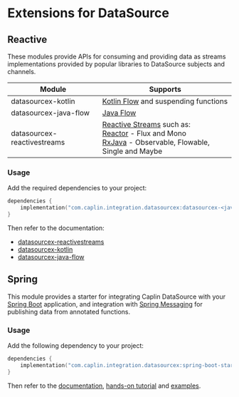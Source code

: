 # Extensions for DataSource

## Reactive

These modules provide APIs for consuming and providing data as streams implementations provided by popular libraries to
DataSource subjects and channels.

| Module                      | Supports                                                                                                                                                                                                           |
|-----------------------------|--------------------------------------------------------------------------------------------------------------------------------------------------------------------------------------------------------------------|
| datasourcex-kotlin          | [Kotlin Flow](https://kotlinlang.org/docs/flow.html) and suspending functions                                                                                                                                      |
| datasourcex-java-flow       | [Java Flow](https://docs.oracle.com/javase/9/docs/api/java/util/concurrent/Flow.html)                                                                                                                              |
| datasourcex-reactivestreams | [Reactive Streams](https://www.reactive-streams.org) such as:<br/>[Reactor](https://projectreactor.io/) - Flux and Mono<br/>[RxJava](https://github.com/ReactiveX/RxJava) - Observable, Flowable, Single and Maybe |

### Usage

Add the required dependencies to your project:

```kotlin
dependencies {
    implementation("com.caplin.integration.datasourcex:datasourcex-<java-flow|kotlin|reactivestreams>:<version>")
}
```

Then refer to the documentation:

* [datasourcex-reactivestreams](https://caplin.github.io/DataSource-Extensions/reactive/datasourcex-reactivestreams)
* [datasourcex-kotlin](https://caplin.github.io/DataSource-Extensions/reactive/datasourcex-kotlin)
* [datasourcex-java-flow](https://caplin.github.io/DataSource-Extensions/reactive/datasourcex-java-flow)

## Spring

This module provides a starter for integrating Caplin DataSource with your
[Spring Boot](https://spring.io/projects/spring-boot) application, and integration with
[Spring Messaging](https://docs.spring.io/spring-boot/docs/current/reference/html/messaging.html)
for publishing data from annotated functions.

### Usage

Add the following dependency to your project:

```kotlin
dependencies {
    implementation("com.caplin.integration.datasourcex:spring-boot-starter-datasource:<version>")
}
```

Then refer to
the [documentation](https://caplin.github.io/DataSource-Extensions/spring-boot-starter-datasource),
[hands-on tutorial](./spring/docs/GUIDE.md) and [examples](./examples).